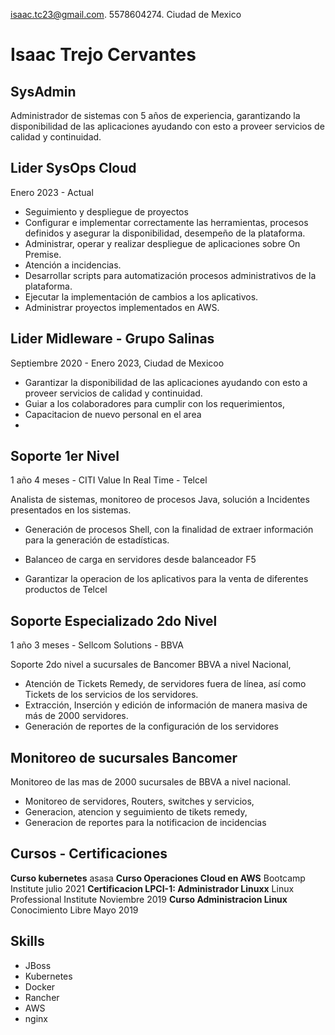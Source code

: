 isaac.tc23@gmail.com. 5578604274. Ciudad de Mexico

# Isaac Trejo Cervantes
## SysAdmin
Administrador de sistemas con 5 años de experiencia, garantizando la disponibilidad de las aplicaciones ayudando con esto a proveer servicios de calidad y continuidad.

## Lider SysOps Cloud 

Enero 2023 - Actual 

- Seguimiento y despliegue de proyectos
- Configurar e implementar correctamente las herramientas, procesos definidos y asegurar la disponibilidad, desempeño de la plataforma.
- Administrar, operar y realizar despliegue de aplicaciones sobre On Premise.
- Atención a incidencias.
- Desarrollar scripts para automatización procesos administrativos de la plataforma.
- Ejecutar la implementación de cambios a los aplicativos.
- Administrar proyectos implementados en AWS.


## Lider Midleware - Grupo Salinas

Septiembre 2020 - Enero 2023, Ciudad de Mexicoo 

- Garantizar la disponibilidad de las aplicaciones ayudando con esto a proveer servicios de calidad y continuidad.
- Guiar a los colaboradores para cumplir con los requerimientos, 
- Capacitacion de nuevo personal en el area
- 

## Soporte 1er Nivel
1 año 4 meses - CITI Value In Real Time - Telcel

Analista de sistemas, monitoreo de procesos Java, solución a Incidentes presentados en los sistemas. 
- Generación de procesos Shell, con la finalidad de extraer información para la generación de estadísticas.
- Balanceo de carga en servidores desde balanceador F5

- Garantizar la operacion de los aplicativos para la venta de diferentes productos de Telcel


## Soporte Especializado 2do Nivel
1 año 3 meses - Sellcom Solutions - BBVA

Soporte 2do nivel a sucursales de Bancomer BBVA a nivel Nacional,

- Atención de Tickets Remedy, de servidores fuera de línea, así como Tickets de los servicios de los servidores.
- Extracción, Inserción y edición de información de manera masiva de más de 2000 servidores.
- Generación de reportes de la configuración de los servidores

## Monitoreo de sucursales Bancomer
Monitoreo de las mas de 2000 sucursales de BBVA a nivel nacional.
- Monitoreo de servidores, Routers, switches y servicios,
- Generacion, atencion y seguimiento de tikets remedy, 
- Generacion de reportes para la notificacion de incidencias

## Cursos - Certificaciones
**Curso kubernetes**
asasa
**Curso Operaciones Cloud en AWS**
Bootcamp Institute   julio 2021
**Certificacion LPCI-1: Administrador Linuxx**
Linux Professional Institute  Noviembre 2019
**Curso Administracion Linux**
Conocimiento Libre  Mayo 2019
## Skills

- JBoss
- Kubernetes
- Docker
- Rancher
- AWS
- nginx


